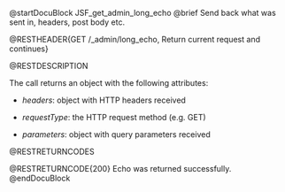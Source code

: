 
@startDocuBlock JSF_get_admin_long_echo
@brief Send back what was sent in, headers, post body etc.

@RESTHEADER{GET /_admin/long_echo, Return current request and continues}

@RESTDESCRIPTION

The call returns an object with the following attributes:

- *headers*: object with HTTP headers received

- *requestType*: the HTTP request method (e.g. GET)

- *parameters*: object with query parameters received

@RESTRETURNCODES

@RESTRETURNCODE{200}
Echo was returned successfully.
@endDocuBlock
